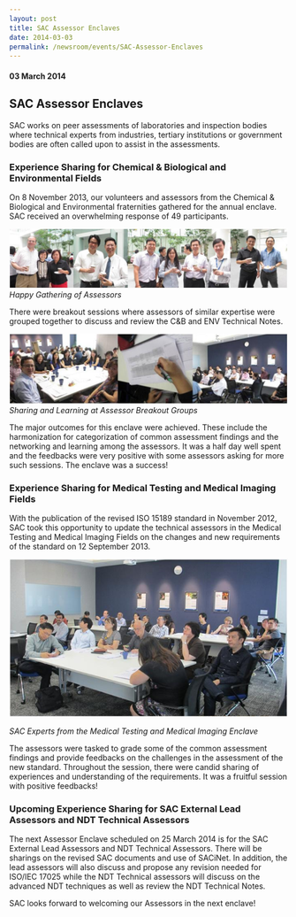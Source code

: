 ```yaml
---
layout: post
title: SAC Assessor Enclaves
date: 2014-03-03
permalink: /newsroom/events/SAC-Assessor-Enclaves
---
```

#### 03 March 2014
## SAC Assessor Enclaves

SAC works on peer assessments of laboratories and inspection bodies where technical experts from industries, tertiary institutions or government bodies are often called upon to assist in the assessments.

### Experience Sharing for Chemical & Biological and Environmental Fields

On 8 November 2013, our volunteers and assessors from the Chemical & Biological and Environmental fraternities gathered for the annual enclave. SAC received an overwhelming response of 49 participants.

![Happy-Gatherring-Of-Assessor](/images/Happy-Gathering-of-Assessors.jpg)
*Happy Gathering of Assessors*

There were breakout sessions where assessors of similar expertise were grouped together to discuss and review the C&B and ENV Technical Notes.

![Breakout-Groups](/images/Breakout-Groups.jpg)
*Sharing and Learning at Assessor Breakout Groups*

The major outcomes for this enclave were achieved. These include the harmonization for categorization of common assessment findings and the networking and learning among the assessors. It was a half day well spent and the feedbacks were very positive with some assessors asking for more such sessions. The enclave was a success!

### Experience Sharing for Medical Testing and Medical Imaging Fields
With the publication of the revised ISO 15189 standard in November 2012, SAC took this opportunity to update the technical assessors in the Medical Testing and Medical Imaging Fields on the changes and new requirements of the standard on 12 September 2013.

![SAC-Experts](/images/SAC-Experts.jpg)

*SAC Experts from the Medical Testing and Medical Imaging Enclave*

The assessors were tasked to grade some of the common assessment findings and provide feedbacks on the challenges in the assessment of the new standard.  Throughout the session, there were candid sharing of experiences and understanding of the requirements. It was a fruitful session with positive feedbacks!

### Upcoming Experience Sharing for SAC External Lead Assessors and NDT Technical Assessors

The next Assessor Enclave scheduled on 25 March 2014 is for the SAC External Lead Assessors and NDT Technical Assessors.  There will be sharings on the revised SAC documents and use of SACiNet.  In addition, the lead assessors will also discuss and propose any revision needed for ISO/IEC 17025 while the NDT Technical assessors will discuss on the advanced NDT techniques as well as review the NDT Technical Notes.   

SAC looks forward to welcoming our Assessors in the next enclave!  
